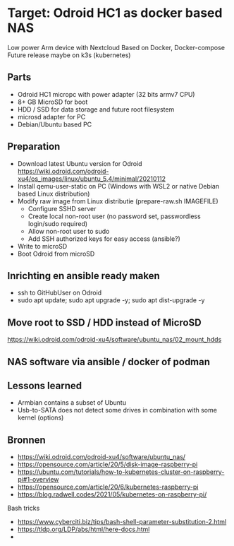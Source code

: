 # Target: Odroid HC1 as docker based NAS

Low power Arm device with Nextcloud
Based on Docker, Docker-compose
Future release maybe on k3s (kubernetes)

## Parts

* Odroid HC1 micropc with power adapter (32 bits armv7 CPU)
* 8+ GB MicroSD for boot
* HDD / SSD for data storage and future root filesystem
* microsd adapter for PC
* Debian/Ubuntu based PC

## Preparation

* Download latest Ubuntu version for Odroid
  https://wiki.odroid.com/odroid-xu4/os_images/linux/ubuntu_5.4/minimal/20210112
* Install qemu-user-static on PC (Windows with WSL2 or native Debian based Linux distribution)
* Modify raw image from Linux distributie (prepare-raw.sh IMAGEFILE)
  * Configure SSHD server
  * Create local non-root user (no password set, passwordless login/sudo required)
  * Allow non-root user to sudo
  * Add SSH authorized keys for easy access (ansible?)
* Write to microSD
* Boot Odroid from microSD

## Inrichting en ansible ready maken

* ssh to GitHubUser on Odroid
* sudo apt update; sudo apt upgrade -y; sudo apt dist-upgrade -y

## Move root to SSD / HDD instead of MicroSD

https://wiki.odroid.com/odroid-xu4/software/ubuntu_nas/02_mount_hdds

## NAS software via ansible / docker of podman

## Lessons learned

* Armbian contains a subset of Ubuntu
* Usb-to-SATA does not detect some drives in combination with some kernel (options)

## Bronnen

* https://wiki.odroid.com/odroid-xu4/software/ubuntu_nas/
* https://opensource.com/article/20/5/disk-image-raspberry-pi
* https://ubuntu.com/tutorials/how-to-kubernetes-cluster-on-raspberry-pi#1-overview
* https://opensource.com/article/20/6/kubernetes-raspberry-pi
* https://blog.radwell.codes/2021/05/kubernetes-on-raspberry-pi/

Bash tricks

* https://www.cyberciti.biz/tips/bash-shell-parameter-substitution-2.html
* https://tldp.org/LDP/abs/html/here-docs.html
* 